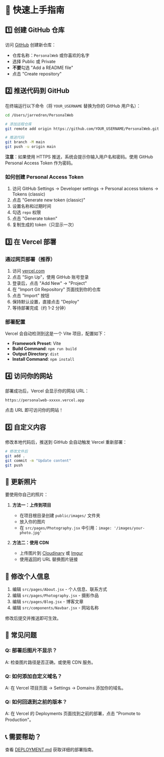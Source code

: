# 🚀 快速上手指南

## 1️⃣ 创建 GitHub 仓库

访问 [GitHub](https://github.com/new) 创建新仓库：
- 仓库名称：`PersonalWeb` 或你喜欢的名字
- 选择 Public 或 Private
- **不要**勾选 "Add a README file"
- 点击 "Create repository"

## 2️⃣ 推送代码到 GitHub

在终端运行以下命令（将 `YOUR_USERNAME` 替换为你的 GitHub 用户名）：

```bash
cd /Users/jarredren/PersonalWeb

# 添加远程仓库
git remote add origin https://github.com/YOUR_USERNAME/PersonalWeb.git

# 推送代码
git branch -M main
git push -u origin main
```

**注意**：如果使用 HTTPS 推送，系统会提示你输入用户名和密码。使用 GitHub Personal Access Token 作为密码。

### 如何创建 Personal Access Token

1. 访问 GitHub Settings → Developer settings → Personal access tokens → Tokens (classic)
2. 点击 "Generate new token (classic)"
3. 设置名称和过期时间
4. 勾选 `repo` 权限
5. 点击 "Generate token"
6. 复制生成的 token（只显示一次）

## 3️⃣ 在 Vercel 部署

### 通过网页部署（推荐）

1. 访问 [vercel.com](https://vercel.com)
2. 点击 "Sign Up"，使用 GitHub 账号登录
3. 登录后，点击 "Add New" → "Project"
4. 在 "Import Git Repository" 页面找到你的仓库
5. 点击 "Import" 按钮
6. 保持默认设置，直接点击 "Deploy"
7. 等待部署完成（约 1-2 分钟）

### 部署配置

Vercel 会自动检测到这是一个 Vite 项目，配置如下：
- **Framework Preset**: Vite
- **Build Command**: `npm run build`
- **Output Directory**: `dist`
- **Install Command**: `npm install`

## 4️⃣ 访问你的网站

部署成功后，Vercel 会显示你的网站 URL：
```
https://personalweb-xxxxx.vercel.app
```

点击 URL 即可访问你的网站！

## 5️⃣ 自定义内容

修改本地代码后，推送到 GitHub 会自动触发 Vercel 重新部署：

```bash
# 修改文件后
git add .
git commit -m "Update content"
git push
```

## 📝 更新照片

要使用你自己的照片：

1. **方法一：上传到项目**
   - 在项目根目录创建 `public/images/` 文件夹
   - 放入你的图片
   - 在 `src/pages/Photography.jsx` 中引用：`image: '/images/your-photo.jpg'`

2. **方法二：使用 CDN**
   - 上传图片到 [Cloudinary](https://cloudinary.com) 或 [Imgur](https://imgur.com)
   - 使用返回的 URL 替换图片链接

## 🎨 修改个人信息

1. 编辑 `src/pages/About.jsx` - 个人信息、联系方式
2. 编辑 `src/pages/Photography.jsx` - 摄影作品
3. 编辑 `src/pages/Blog.jsx` - 博客文章
4. 编辑 `src/components/Navbar.jsx` - 网站名称

修改后提交并推送即可生效。

## 🔧 常见问题

### Q: 部署后图片不显示？
A: 检查图片路径是否正确，或使用 CDN 服务。

### Q: 如何添加自定义域名？
A: 在 Vercel 项目页面 → Settings → Domains 添加你的域名。

### Q: 如何回退到之前的版本？
A: 在 Vercel 的 Deployments 页面找到之前的部署，点击 "Promote to Production"。

## 📞 需要帮助？

查看 [DEPLOYMENT.md](./DEPLOYMENT.md) 获取详细的部署指南。
